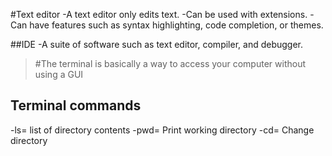 #Text editor 
-A text editor only edits text.
-Can be used with extensions.
-Can have features such as syntax highlighting, code completion, or themes.

##IDE
-A suite of software such as text editor, compiler, and debugger.

>#The terminal is basically a way to access your computer without using a GUI
## Terminal commands
-ls= list of directory contents
-pwd= Print working directory
-cd= Change directory
